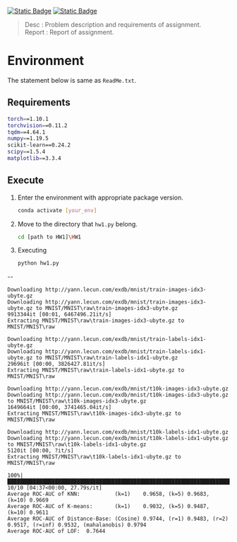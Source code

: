 [![Static Badge](https://img.shields.io/badge/Desc-pdf-blue)](https://github.com/weberyoutoo/AD/blob/main/HW1/AD_HW1.pdf)
[![Static Badge](https://img.shields.io/badge/Report-pdf-green)](https://github.com/weberyoutoo/AD/blob/main/HW1/Report.pdf)
> Desc : Problem description and requirements of assignment.  
> Report : Report of assignment.
# Environment
The statement below is same as `ReadMe.txt`.
## Requirements
```bash
torch==1.10.1
torchvision==0.11.2
tqdm==4.64.1
numpy==1.19.5
scikit-learn==0.24.2
scipy==1.5.4
matplotlib==3.3.4
```
## Execute
1. Enter the environment with appropriate package version.
    ```bash
    conda activate [your_env]
    ```
2. Move to the directory that `hw1.py` belong.
    ```bash
    cd [path to HW1]\HW1
    ```
3. Executing
    ```bash
    python hw1.py
    ```
--

	Downloading http://yann.lecun.com/exdb/mnist/train-images-idx3-ubyte.gz
	Downloading http://yann.lecun.com/exdb/mnist/train-images-idx3-ubyte.gz to MNIST/MNIST\raw\train-images-idx3-ubyte.gz
	9913344it [00:01, 6467496.21it/s]
	Extracting MNIST/MNIST\raw\train-images-idx3-ubyte.gz to MNIST/MNIST\raw

	Downloading http://yann.lecun.com/exdb/mnist/train-labels-idx1-ubyte.gz
	Downloading http://yann.lecun.com/exdb/mnist/train-labels-idx1-ubyte.gz to MNIST/MNIST\raw\train-labels-idx1-ubyte.gz
	29696it [00:00, 3826427.81it/s]
	Extracting MNIST/MNIST\raw\train-labels-idx1-ubyte.gz to MNIST/MNIST\raw

	Downloading http://yann.lecun.com/exdb/mnist/t10k-images-idx3-ubyte.gz
	Downloading http://yann.lecun.com/exdb/mnist/t10k-images-idx3-ubyte.gz to MNIST/MNIST\raw\t10k-images-idx3-ubyte.gz
	1649664it [00:00, 3741465.04it/s]
	Extracting MNIST/MNIST\raw\t10k-images-idx3-ubyte.gz to MNIST/MNIST\raw

	Downloading http://yann.lecun.com/exdb/mnist/t10k-labels-idx1-ubyte.gz
	Downloading http://yann.lecun.com/exdb/mnist/t10k-labels-idx1-ubyte.gz to MNIST/MNIST\raw\t10k-labels-idx1-ubyte.gz
	5120it [00:00, ?it/s]
	Extracting MNIST/MNIST\raw\t10k-labels-idx1-ubyte.gz to MNIST/MNIST\raw

	100%|██████████████████████████████████████████████████████████████████████████████████| 10/10 [04:37<00:00, 27.79s/it]
	Average ROC-AUC of KNN:           (k=1)    0.9658, (k=5) 0.9683, (k=10) 0.9669
	Average ROC-AUC of K-means:       (k=1)    0.9032, (k=5) 0.9487, (k=10) 0.9611
	Average ROC-AUC of Distance-Base: (Cosine) 0.9744, (r=1) 0.9483, (r=2)  0.9517, (r=inf) 0.9532, (mahalanobis) 0.9794
	Average ROC-AUC of LOF:  0.7644
